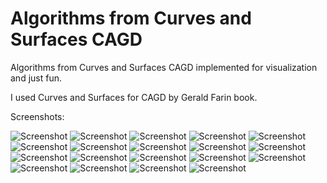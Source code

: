 # Algorithms from Curves and Surfaces CAGD
Algorithms from Curves and Surfaces CAGD implemented for visualization and just fun.  

I used Curves and Surfaces for CAGD by Gerald Farin book.

Screenshots:

<img src="README/BezierCurveTopics_DegreeEleveation.png" alt="Screenshot">   

<img src="README/BezierCurveTopics_DegreeReduction.png" alt="Screenshot">   

<img src="README/BisplineC1_Berstein.png" alt="Screenshot">   

<img src="README/BisplineC1_deCasteljau.png" alt="Screenshot">   

<img src="README/BisplineC2_Berstein.png" alt="Screenshot">   

<img src="README/Ctest_CubicHermiteInterpolation.png" alt="Screenshot"> 

<img src="README/deCasteljau.png" alt="Screenshot">   

<img src="README/deCasteljau_Berstein.png" alt="Screenshot">  

<img src="README/deCasteljau_linear_precision.png" alt="Screenshot"> 

<img src="README/deCasteljau_pseudo_local_control.png" alt="Screenshot"> 

<img src="README/deCasteljau_via_Berstein.png" alt="Screenshot">  

<img src="README/deCasteljau_via_Berstein_Reindexed.png" alt="Screenshot">   

<img src="README/deCasteljau2.png" alt="Screenshot">   

<img src="README/PolynomialInterpolation_Aitken.png" alt="Screenshot">   

<img src="README/PolynomialInterpolation_CubicHermite.png" alt="Screenshot">  

<img src="README/PolynomialInterpolation_CubicHermite2.png" alt="Screenshot"> 

<img src="README/PolynomialInterpolation_CubicHermite3.png" alt="Screenshot">  

<img src="README/PolynomialInterpolation_CubicHermite4.png" alt="Screenshot">  

<img src="README/PolynomialInterpolation_Lagrange.png" alt="Screenshot">  


